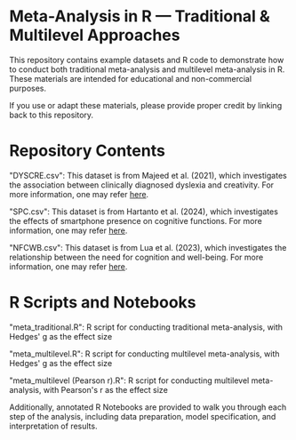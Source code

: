 # Meta-Analysis in R — Traditional & Multilevel Approaches
This repository contains example datasets and R code to demonstrate how to conduct both traditional meta-analysis and multilevel meta-analysis in R. These materials are intended for educational and non-commercial purposes.

If you use or adapt these materials, please provide proper credit by linking back to this repository.

# Repository Contents
"DYSCRE.csv": This dataset is from Majeed et al. (2021), which investigates the association between clinically diagnosed dyslexia and creativity. For more information, one may refer [here](https://doi.org/10.1002/dys.1677).

"SPC.csv": This dataset is from Hartanto et al. (2024), which investigates the effects of smartphone presence on cognitive functions. For more information, one may refer [here](https://doi.org/10.1037/tmb0000123).

"NFCWB.csv": This dataset is from Lua et al. (2023), which investigates the relationship between the need for cognition and well-being. For more information, one may refer [here](https://doi.org/10.1007/s11031-023-10047-w).

# R Scripts and Notebooks
"meta_traditional.R": R script for conducting traditional meta-analysis, with Hedges' g as the effect size 

"meta_multilevel.R": R script for conducting multilevel meta-analysis, with Hedges' g as the effect size

"meta_multilevel (Pearson r).R": R script for conducting multilevel meta-analysis, with Pearson's r as the effect size 

Additionally, annotated R Notebooks are provided to walk you through each step of the analysis, including data preparation, model specification, and interpretation of results.

